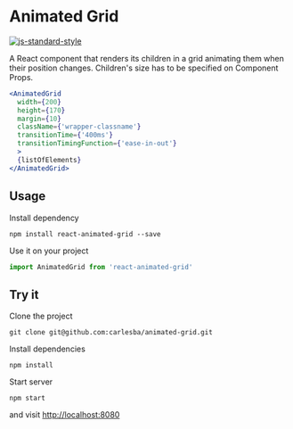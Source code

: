 # Animated Grid
[![js-standard-style](https://img.shields.io/badge/code%20style-standard-brightgreen.svg)](http://standardjs.com/)

A React component that renders its children in a grid animating them when their position changes.
Children's size has to be specified on Component Props.

```jsx
<AnimatedGrid
  width={200}
  height={170}
  margin={10}
  className={'wrapper-classname'}
  transitionTime={'400ms'}
  transitionTimingFunction={'ease-in-out'}
  >
  {listOfElements}
</AnimatedGrid>
```


## Usage

Install dependency
```
npm install react-animated-grid --save
```

Use it on your project
```js
import AnimatedGrid from 'react-animated-grid'
```

## Try it

Clone the project

```
git clone git@github.com:carlesba/animated-grid.git
```

Install dependencies

```
npm install
```

Start server

```
npm start
```

and visit [http://localhost:8080](http://localhost:8080)
